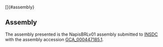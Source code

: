 []{#assembly}

Assembly
--------

The assembly presented is the NapisBRLv01 assembly submitted to
[INSDC](http://www.insdc.org) with the assembly accession
[GCA\_000447185.1](http://www.ebi.ac.uk/ena/data/view/GCA_000447185.1).
